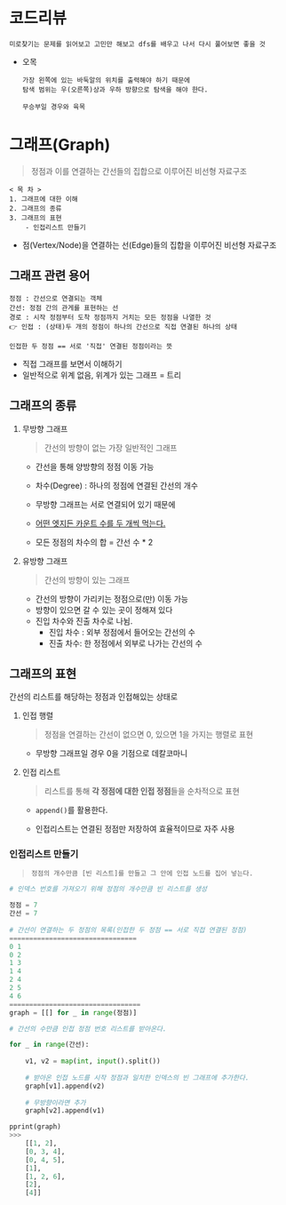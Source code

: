 # 코드리뷰

````
미로찾기는 문제를 읽어보고 고민만 해보고 dfs를 배우고 나서 다시 풀어보면 좋을 것
````



- 오목

  ````
  가장 왼쪽에 있는 바둑알의 위치를 출력해야 하기 때문에
  탐색 범위는 우(오른쪽)상과 우하 방향으로 탐색을 해야 한다.
  
  무승부일 경우와 육목
  ````

# 그래프(Graph)

> 정점과 이를 연결하는 간선들의 집합으로 이루어진 비선형 자료구조

```
< 목 차 >
1. 그래프에 대한 이해
2. 그래프의 종류
3. 그래프의 표현
	- 인접리스트 만들기
```

- 점(Vertex/Node)을 연결하는 선(Edge)들의 집합을 이루어진 비선형 자료구조



## 그래프 관련 용어

````
정점 : 간선으로 연결되는 객체
간선: 정점 간의 관게를 표현하는 선
경로 : 시작 정점부터 도착 정점까지 거치는 모든 정점을 나열한 것
👉 인접 : (상태)두 개의 정점이 하나의 간선으로 직접 연결된 하나의 상태
````

````
인접한 두 정점 == 서로 '직접' 연결된 정점이라는 뜻
````

- 직접 그래프를 보면서 이해하기
- 일반적으로 위계 없음, 위계가 있는 그래프 = 트리



## 그래프의 종류

1. 무방향 그래프

   > 간선의 방향이 없는 가장 일반적인 그래프

   - 간선을 통해 양방향의 정점 이동 가능

   - 차수(Degree) : 하나의 정점에 연결된 간선의 개수

   - 무방향 그래프는 서로 연결되어 있기 때문에

   - <u>어떤 엣지든 카운트 수를 두 개씩 먹는다.</u>

   - 모든 정점의 차수의 합 = 간선 수 * 2

     

2. 유방향 그래프

   >  간선의 방향이 있는 그래프

   - 간선의 방향이 가리키는 정점으로(만) 이동 가능
   - 방향이 있으면 갈 수 있는 곳이 정해져 있다
   - 진입 차수와 진출 차수로 나뉨.
     - 진입 차수 : 외부 정점에서 들어오는 간선의 수
     - 진출 차수: 한 정점에서 외부로 나가는 간선의 수



## 그래프의 표현

간선의 리스트를 해당하는 정점과 인접해있는 상태로

1. 인접 행렬

   > 정점을 연결하는 간선이 없으면 0, 있으면 1을 가지는 행렬로 표현

   - 무방향 그래프일 경우 0을 기점으로 데칼코마니

     

2. 인접 리스트

   > 리스트를 통해 **각 정점에 대한 인접 정점**들을 순차적으로 표현

   - `append()`를 활용한다.
   
   - 인접리스트는 연결된 정점만 저장하여 효율적이므로 자주 사용
   
     
   
### 인접리스트 만들기

> ```python
> 정점의 개수만큼 [빈 리스트]를 만들고 그 안에 인접 노드를 집어 넣는다.
> ```

 ```python
 # 인덱스 번호를 가져오기 위해 정점의 개수만큼 빈 리스트를 생성
 
 정점 = 7
 간선 = 7
  
 # 간선이 연결하는 두 정점의 목록(인접한 두 정점 == 서로 직접 연결된 정점)
 ================================
 0 1
 0 2
 1 3
 1 4
 2 4
 2 5
 4 6
 =================================
 graph = [[] for _ in range(정점)]
 
 # 간선의 수만큼 인접 정점 번호 리스트를 받아온다.
 
 for _ in range(간선):
     
     v1, v2 = map(int, input().split())
     
     # 받아온 인접 노드를 시작 정점과 일치한 인덱스의 빈 그래프에 추가한다.
     graph[v1].append(v2)
     
     # 무방향이라면 추가
     graph[v2].append(v1)
 
 pprint(graph)
 >>>
     [[1, 2], 
     [0, 3, 4], 
     [0, 4, 5], 
     [1], 
     [1, 2, 6], 
     [2], 
     [4]]
 
 ```


